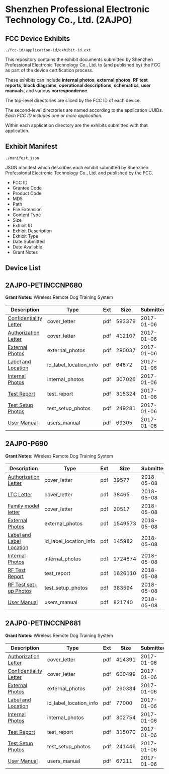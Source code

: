 # Shenzhen Professional Electronic Technology Co., Ltd. (2AJPO)
## FCC Device Exhibits

```
./fcc-id/application-id/exhibit-id.ext
```

This repository contains the exhibit documents submitted by Shenzhen Professional Electronic Technology Co., Ltd. to (and published by) the FCC as part of the device certification process.

These exhibits can include **internal photos**, **external photos**, **RF test reports**, **block diagrams**, **operational descriptions**, **schematics**, **user manuals**, and various **correspondence**.

The top-level directories are sliced by the FCC ID of each device.

The second-level directories are named according to the application UUIDs. *Each FCC ID includes one or more application.*

Within each application directory are the exhibits submitted with that application. 

## Exhibit Manifest

```
./manifest.json
```

JSON manifest which describes each exhibit submitted by Shenzhen Professional Electronic Technology Co., Ltd. and published by the FCC.

- FCC ID
- Grantee Code
- Product Code
- MD5
- Path
- File Extension
- Content Type
- Size
- Exhibit ID
- Exhibit Description
- Exhibit Type
- Date Submitted
- Date Available
- Grant Notes

## Device List
## 2AJPO-PETINCCNP680
**Grant Notes:** Wireless Remote Dog Training System

| Description | Type | Ext | Size | Submitted | Available |
| ----------- | ---- | --- | ---- | --------- | --------- |
| [Confidentiality Letter](2AJPO-PETINCCNP680/3d9251b548c8e637c18c5b56ef19e9f7/3250562.pdf) | cover_letter | pdf | 593379 | 2017-01-06 | 2017-01-06 |
| [Authorization Letter](2AJPO-PETINCCNP680/3d9251b548c8e637c18c5b56ef19e9f7/3250561.pdf) | cover_letter | pdf | 412107 | 2017-01-06 | 2017-01-06 |
| [External Photos](2AJPO-PETINCCNP680/3d9251b548c8e637c18c5b56ef19e9f7/3250558.pdf) | external_photos | pdf | 290037 | 2017-01-06 | 2017-01-06 |
| [Label and Location](2AJPO-PETINCCNP680/3d9251b548c8e637c18c5b56ef19e9f7/3250563.pdf) | id_label_location_info | pdf | 64872 | 2017-01-06 | 2017-01-06 |
| [Internal Photos](2AJPO-PETINCCNP680/3d9251b548c8e637c18c5b56ef19e9f7/3250559.pdf) | internal_photos | pdf | 307026 | 2017-01-06 | 2017-01-06 |
| [Test Report](2AJPO-PETINCCNP680/3d9251b548c8e637c18c5b56ef19e9f7/3250564.pdf) | test_report | pdf | 315324 | 2017-01-06 | 2017-01-06 |
| [Test Setup Photos](2AJPO-PETINCCNP680/3d9251b548c8e637c18c5b56ef19e9f7/3250560.pdf) | test_setup_photos | pdf | 249281 | 2017-01-06 | 2017-01-06 |
| [User Manual](2AJPO-PETINCCNP680/3d9251b548c8e637c18c5b56ef19e9f7/3250565.pdf) | users_manual | pdf | 69305 | 2017-01-06 | 2017-01-06 |
## 2AJPO-P690
**Grant Notes:** Wireless Remote Dog Training System

| Description | Type | Ext | Size | Submitted | Available |
| ----------- | ---- | --- | ---- | --------- | --------- |
| [Authorization Letter](2AJPO-P690/1b0797ade83c831195aeb5a84c7e66dd/3842336.pdf) | cover_letter | pdf | 39577 | 2018-05-08 | 2018-05-08 |
| [LTC Letter](2AJPO-P690/1b0797ade83c831195aeb5a84c7e66dd/3842337.pdf) | cover_letter | pdf | 38465 | 2018-05-08 | 2018-05-08 |
| [Family model letter](2AJPO-P690/1b0797ade83c831195aeb5a84c7e66dd/3842338.pdf) | cover_letter | pdf | 20517 | 2018-05-08 | 2018-05-08 |
| [External Photos](2AJPO-P690/1b0797ade83c831195aeb5a84c7e66dd/3842339.pdf) | external_photos | pdf | 1549573 | 2018-05-08 | 2018-05-08 |
| [Label and Label Location](2AJPO-P690/1b0797ade83c831195aeb5a84c7e66dd/3842340.pdf) | id_label_location_info | pdf | 145982 | 2018-05-08 | 2018-05-08 |
| [Internal Photos](2AJPO-P690/1b0797ade83c831195aeb5a84c7e66dd/3842341.pdf) | internal_photos | pdf | 1724874 | 2018-05-08 | 2018-05-08 |
| [RF Test Report](2AJPO-P690/1b0797ade83c831195aeb5a84c7e66dd/3842344.pdf) | test_report | pdf | 1626110 | 2018-05-08 | 2018-05-08 |
| [RF Test set-up Photos](2AJPO-P690/1b0797ade83c831195aeb5a84c7e66dd/3842345.pdf) | test_setup_photos | pdf | 383594 | 2018-05-08 | 2018-05-08 |
| [User Manual](2AJPO-P690/1b0797ade83c831195aeb5a84c7e66dd/3842346.pdf) | users_manual | pdf | 821740 | 2018-05-08 | 2018-05-08 |
## 2AJPO-PETINCCNP681
**Grant Notes:** Wireless Remote Dog Training System

| Description | Type | Ext | Size | Submitted | Available |
| ----------- | ---- | --- | ---- | --------- | --------- |
| [Authorization Letter](2AJPO-PETINCCNP681/50e23faf7c0013ca0b806f56d573d4fa/3250574.pdf) | cover_letter | pdf | 414391 | 2017-01-06 | 2017-01-06 |
| [Confidentiality Letter](2AJPO-PETINCCNP681/50e23faf7c0013ca0b806f56d573d4fa/3250575.pdf) | cover_letter | pdf | 600499 | 2017-01-06 | 2017-01-06 |
| [External Photos](2AJPO-PETINCCNP681/50e23faf7c0013ca0b806f56d573d4fa/3250570.pdf) | external_photos | pdf | 290384 | 2017-01-06 | 2017-01-06 |
| [Label and Location](2AJPO-PETINCCNP681/50e23faf7c0013ca0b806f56d573d4fa/3250576.pdf) | id_label_location_info | pdf | 77000 | 2017-01-06 | 2017-01-06 |
| [Internal Photos](2AJPO-PETINCCNP681/50e23faf7c0013ca0b806f56d573d4fa/3250571.pdf) | internal_photos | pdf | 302754 | 2017-01-06 | 2017-01-06 |
| [Test Report](2AJPO-PETINCCNP681/50e23faf7c0013ca0b806f56d573d4fa/3250577.pdf) | test_report | pdf | 315070 | 2017-01-06 | 2017-01-06 |
| [Test Setup Photos](2AJPO-PETINCCNP681/50e23faf7c0013ca0b806f56d573d4fa/3250572.pdf) | test_setup_photos | pdf | 241446 | 2017-01-06 | 2017-01-06 |
| [User Manual](2AJPO-PETINCCNP681/50e23faf7c0013ca0b806f56d573d4fa/3250573.pdf) | users_manual | pdf | 67211 | 2017-01-06 | 2017-01-06 |
